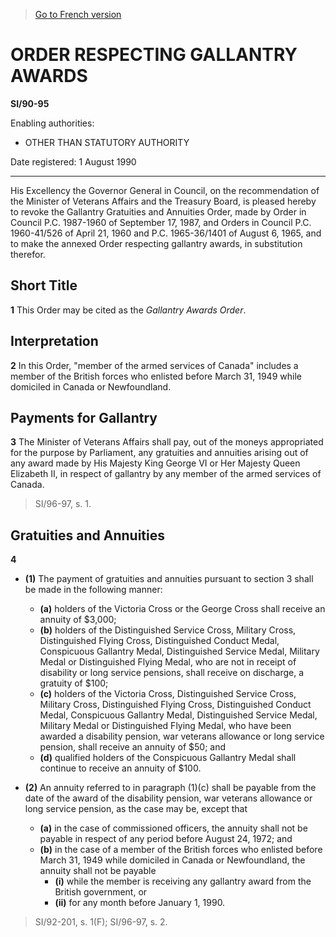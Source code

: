 > [Go to French version](/fr/Règlements/Textes%20réglementaires/90/95.md)

# ORDER RESPECTING GALLANTRY AWARDS

**SI/90-95**

Enabling authorities: 
- OTHER THAN STATUTORY AUTHORITY

Date registered: 1 August 1990

----------

His Excellency the Governor General in Council, on the recommendation of the Minister of Veterans Affairs and the Treasury Board, is pleased hereby to revoke the Gallantry Gratuities and Annuities Order, made by Order in Council P.C. 1987-1960 of September 17, 1987, and Orders in Council P.C. 1960-41/526 of April 21, 1960 and P.C. 1965-36/1401 of August 6, 1965, and to make the annexed Order respecting gallantry awards, in substitution therefor.




## Short Title


**1** This Order may be cited as the *Gallantry Awards Order*.




## Interpretation


**2** In this Order, "member of the armed services of Canada" includes a member of the British forces who enlisted before March 31, 1949 while domiciled in Canada or Newfoundland.




## Payments for Gallantry


**3** The Minister of Veterans Affairs shall pay, out of the moneys appropriated for the purpose by Parliament, any gratuities and annuities arising out of any award made by His Majesty King George VI or Her Majesty Queen Elizabeth II, in respect of gallantry by any member of the armed services of Canada. 
> SI/96-97, s. 1.





## Gratuities and Annuities


**4** 

- **(1)** The payment of gratuities and annuities pursuant to section 3 shall be made in the following manner:
	- **(a)** holders of the Victoria Cross or the George Cross shall receive an annuity of $3,000;
	- **(b)** holders of the Distinguished Service Cross, Military Cross, Distinguished Flying Cross, Distinguished Conduct Medal, Conspicuous Gallantry Medal, Distinguished Service Medal, Military Medal or Distinguished Flying Medal, who are not in receipt of disability or long service pensions, shall receive on discharge, a gratuity of $100;
	- **(c)** holders of the Victoria Cross, Distinguished Service Cross, Military Cross, Distinguished Flying Cross, Distinguished Conduct Medal, Conspicuous Gallantry Medal, Distinguished Service Medal, Military Medal or Distinguished Flying Medal, who have been awarded a disability pension, war veterans allowance or long service pension, shall receive an annuity of $50; and
	- **(d)** qualified holders of the Conspicuous Gallantry Medal shall continue to receive an annuity of $100.

- **(2)** An annuity referred to in paragraph (1)(c) shall be payable from the date of the award of the disability pension, war veterans allowance or long service pension, as the case may be, except that
	- **(a)** in the case of commissioned officers, the annuity shall not be payable in respect of any period before August 24, 1972; and
	- **(b)** in the case of a member of the British forces who enlisted before March 31, 1949 while domiciled in Canada or Newfoundland, the annuity shall not be payable
		- **(i)** while the member is receiving any gallantry award from the British government, or
		- **(ii)** for any month before January 1, 1990. 
> SI/92-201, s. 1(F); SI/96-97, s. 2.



